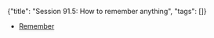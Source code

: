 {"title": "Session 91.5: How to remember anything", "tags": []}
* [Remember](https://ncase.me/remember/)

